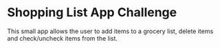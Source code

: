 # Shopping List App Challenge
This small app allows the user to add items to a grocery list, delete items and check/uncheck items from the list.
